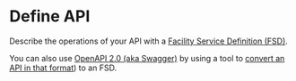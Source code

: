 # Define API

Describe the operations of your API with a [Facility Service Definition (FSD)](/define/fsd).

You can also use [OpenAPI 2.0 (aka Swagger)](https://swagger.io/) by using a tool to [convert an API in that format](/define/swagger)) to an FSD.
